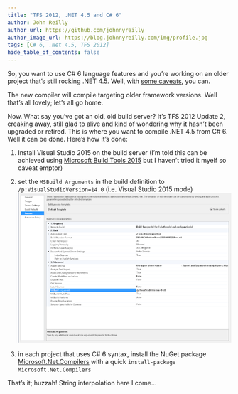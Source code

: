 ```yaml
---
title: "TFS 2012, .NET 4.5 and C# 6"
author: John Reilly
author_url: https://github.com/johnnyreilly
author_image_url: https://blog.johnnyreilly.com/img/profile.jpg
tags: [C# 6, .Net 4.5, TFS 2012]
hide_table_of_contents: false
---
```

So, you want to use C# 6 language features and you’re working on an older project that’s still rocking .NET 4.5. Well, with [some caveats](<http://stackoverflow.com/a/28921749/761388>), you can.

 The new compiler will compile targeting older framework versions. Well that’s all lovely; let’s all go home.

Now. What say you’ve got an old, old build server? It’s TFS 2012 Update 2, creaking away, still glad to alive and kind of wondering why it hasn’t been upgraded or retired. This is where you want to compile .NET 4.5 from C# 6. Well it can be done. Here’s how it’s done:

1. Install Visual Studio 2015 on the build server (I’m told this can be achieved using [Microsoft Build Tools 2015](<https://www.microsoft.com/en-us/download/details.aspx?id=48159>) but I haven’t tried it myelf so caveat emptor)
2. set the `MSBuild Arguments` in the build definition to `/p:VisualStudioVersion=14.0` (i.e. Visual Studio 2015 mode) ![](../static/blog/2016-02-01-tfs-2012-net-45-and-c-6/EditBuildConfiguration.png)


3. in each project that uses C# 6 syntax, install the NuGet package [Microsoft.Net.Compilers](<https://www.nuget.org/packages/Microsoft.Net.Compilers>) with a quick `install-package Microsoft.Net.Compilers`



That’s it; huzzah! String interpolation here I come…


